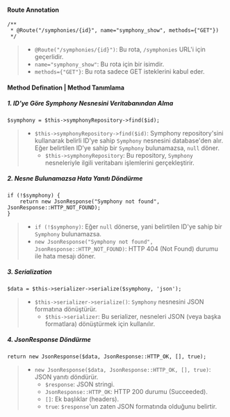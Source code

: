 #### Route Annotation
~~~~~~~
/**
 * @Route("/symphonies/{id}", name="symphony_show", methods={"GET"})
 */
~~~~~~~
> + `@Route("/symphonies/{id}")`: Bu rota, `/symphonies` URL'i için geçerlidir.
> + `name="symphony_show"`: Bu rota için bir isimdir.
> + `methods={"GET"}`: Bu rota sadece GET isteklerini kabul eder.

#### Method Defination | Method Tanımlama
##### 1. ID'ye Göre Symphony Nesnesini Veritabanından Alma
~~~~~~~
$symphony = $this->symphonyRepository->find($id);
~~~~~~~
> + `$this->symphonyRepository->find($id)`: Symphony repository'sini kullanarak belirli ID'ye sahip `Symphony` nesnesini database'den alır. Eğer belirtilen ID'ye sahip bir `Symphony` bulunamazsa, `null` döner.
>   - `$this->symphonyRepository`: Bu repository, `Symphony` nesneleriyle ilgili veritabanı işlemlerini gerçekleştirir.

##### 2. Nesne Bulunamazsa Hata Yanıtı Döndürme
~~~~~~~
if (!$symphony) {
    return new JsonResponse("Symphony not found", JsonResponse::HTTP_NOT_FOUND);
}
~~~~~~~
> + `if (!$symphony)`: Eğer `null` dönerse, yani belirtilen ID'ye sahip bir `Symphony` bulunamazsa.
> + `new JsonResponse("Symphony not found", JsonResponse::HTTP_NOT_FOUND)`: HTTP 404 (Not Found) durumu ile hata mesajı döner.

##### 3. Serialization
~~~~~~~
$data = $this->serializer->serialize($symphony, 'json');
~~~~~~~
> + `$this->serializer->serialize()`: `Symphony` nesnesini JSON formatına dönüştürür.
>   - `$this->serializer`: Bu serializer, nesneleri JSON (veya başka formatlara) dönüştürmek için kullanılır.

##### 4. JsonResponse Döndürme
~~~~~~~
return new JsonResponse($data, JsonResponse::HTTP_OK, [], true);
~~~~~~~
> + `new JsonResponse($data, JsonResponse::HTTP_OK, [], true)`: JSON yanıtı döndürür.
>   - `$response`: JSON stringi.
>   - `JsonResponse::HTTP_OK`: HTTP 200 durumu (Succeeded).
>   - `[]`: Ek başlıklar (headers).
>   - `true`: `$response`'un zaten JSON formatında olduğunu belirtir.
